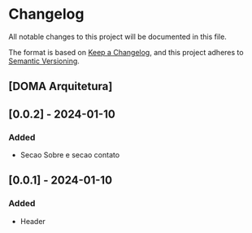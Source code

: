 # Changelog

All notable changes to this project will be documented in this file.

The format is based on [Keep a Changelog](https://keepachangelog.com/en/1.0.0/),
and this project adheres to [Semantic Versioning](https://semver.org/spec/v2.0.0.html).

## [DOMA Arquitetura]

## [0.0.2] - 2024-01-10

### Added

- Secao Sobre e secao contato

## [0.0.1] - 2024-01-10

### Added

- Header 